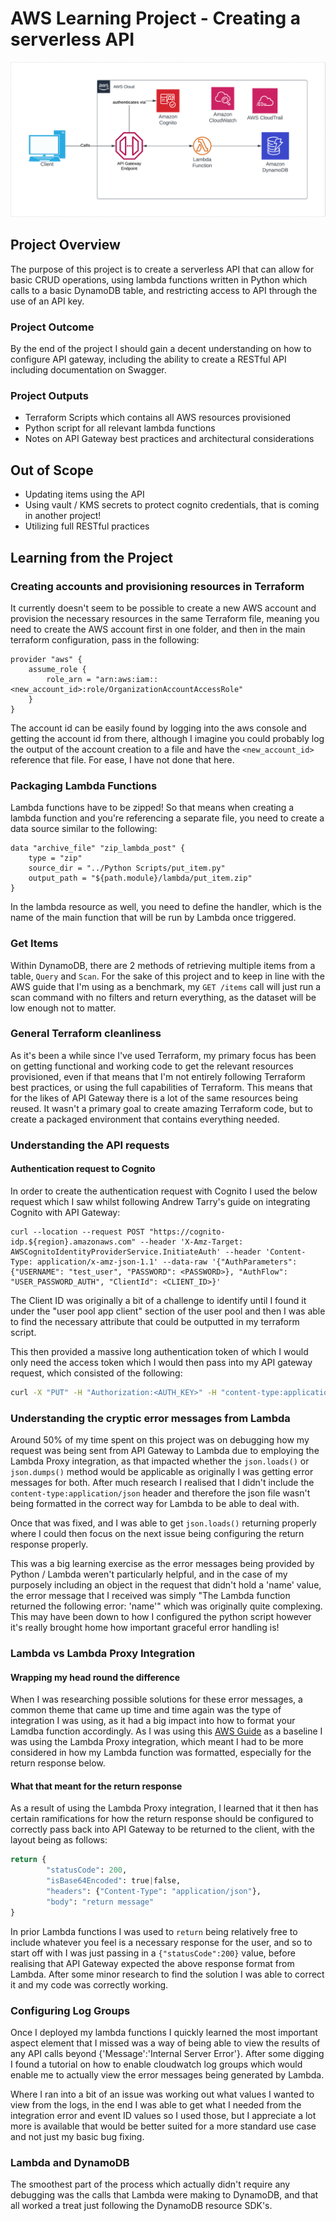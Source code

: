# AWS Learning Project - Creating a serverless API

![Architecture](Architecture.png)

## Project Overview
The purpose of this project is to create a serverless API that can allow for basic CRUD operations, using lambda functions written in Python which calls to a basic DynamoDB table, and restricting access to API through the use of an API key.

### Project Outcome
By the end of the project I should gain a decent understanding on how to configure API gateway, including the ability to create a RESTful API including documentation on Swagger.

### Project Outputs
- Terraform Scripts which contains all AWS resources provisioned
- Python script for all relevant lambda functions
- Notes on API Gateway best practices and architectural considerations

## Out of Scope
- Updating items using the API
- Using vault / KMS secrets to protect cognito credentials, that is coming in another project!
- Utilizing full RESTful practices

## Learning from the Project

### Creating accounts and provisioning resources in Terraform
It currently doesn't seem to be possible to create a new AWS account and provision the necessary resources in the same Terraform file, meaning you need to create the AWS account first in one folder, and then in the main terraform configuration, pass in the following:

```hcl
provider "aws" {
	assume_role {
		role_arn = "arn:aws:iam::<new_account_id>:role/OrganizationAccountAccessRole"	
	}
}
```

The account id can be easily found by logging into the aws console and getting the account id from there, although I imagine you could probably log the output of the account creation to a file and have the `<new_account_id>` reference that file. For ease, I have not done that here.

### Packaging Lambda Functions
Lambda functions have to be zipped! So that means when creating a lambda function and you're referencing a separate file, you need to create a data source similar to the following:

```hcl
data "archive_file" "zip_lambda_post" {
	type = "zip"
	source_dir = "../Python Scripts/put_item.py"
	output_path = "${path.module}/lambda/put_item.zip"
}
```

In the lambda resource as well, you need to define the handler, which is the name of the main function that will be run by Lambda once triggered.

### Get Items
Within DynamoDB, there are 2 methods of retrieving multiple items from a table, `Query` and `Scan`. For the sake of this project and to keep in line with the AWS guide that I'm using as a benchmark, my `GET /items` call will just run a scan command with no filters and return everything, as the dataset will be low enough not to matter.  

### General Terraform cleanliness
As it's been a while since I've used Terraform, my primary focus has been on getting functional and working code to get the relevant resources provisioned, even if that means that I'm not entirely following Terraform best practices, or using the full capabilities of Terraform. This means that for the likes of API Gateway there is a lot of the same resources being reused. It wasn't a primary goal to create amazing Terraform code, but to create a packaged environment that contains everything needed.

### Understanding the API requests
#### Authentication request to Cognito

In order to create the authentication request with Cognito I used the below request which I saw whilst following Andrew Tarry's guide on integrating Cognito with API Gateway:

```shell
curl --location --request POST "https://cognito-idp.${region}.amazonaws.com" --header 'X-Amz-Target: AWSCognitoIdentityProviderService.InitiateAuth' --header 'Content-Type: application/x-amz-json-1.1' --data-raw '{"AuthParameters": {"USERNAME": "test_user", "PASSWORD": <PASSWORD>}, "AuthFlow": "USER_PASSWORD_AUTH", "ClientId": <CLIENT_ID>}'
```

The Client ID was originally a bit of a challenge to identify until I found it under the "user pool app client" section of the user pool and then I was able to find the necessary attribute that could be outputted in my terraform script.

This then provided a massive long authentication token of which I would only need the access token which I would then pass into my API gateway request, which consisted of the following: 

```bash
curl -X "PUT" -H "Authorization:<AUTH_KEY>" -H "content-type:application/json" -d @<JSON_FILE_LOCATION <API_URI>
```


### Understanding the cryptic error messages from Lambda
Around 50% of my time spent on this project was on debugging how my request was being sent from API Gateway to Lambda due to employing the Lambda Proxy integration, as that impacted whether the `json.loads()` or `json.dumps()` method would be applicable as originally I was getting error messages for both. After much research I realised that I didn't include the `content-type:application/json` header and therefore the json file wasn't being formatted in the correct way for Lambda to be able to deal with.

Once that was fixed, and I was able to get `json.loads()` returning properly where I could then focus on the next issue being configuring the return response properly.

This was a big learning exercise as the error messages being provided by Python / Lambda weren't particularly helpful, and in the case of my purposely including an object in the request that didn't hold a 'name' value, the error message that I received was simply "The Lambda function returned the following error: 'name'" which was originally quite complexing. This may have been down to how I configured the python script however it's really brought home how important graceful error handling is!

### Lambda vs Lambda Proxy Integration
#### Wrapping my head round the difference
When I was researching possible solutions for these error messages, a common theme that came up time and time again was the type of integration I was using, as it had a big impact into how to format your Lamdba function accordingly. As I was using this [AWS Guide](https://docs.aws.amazon.com/apigateway/latest/developerguide/http-api-dynamo-db.html) as a baseline I was using the Lambda Proxy integration, which meant I had to be more considered in how my Lambda function was formatted, especially for the return response below. 
#### What that meant for the return response
As a result of using the Lambda Proxy integration, I learned that it then has certain ramifications for how the return response should be configured to correctly pass back into API Gateway to be returned to the client, with the layout being as follows:

```Python
return {
		"statusCode": 200,
		"isBase64Encoded": true|false,
		"headers": {"Content-Type": "application/json"},
		"body": "return message"
}
```

In prior Lambda functions I was used to `return` being relatively free to include whatever you feel is a necessary response for the user, and so to start off with I was just passing in a `{"statusCode":200}` value, before realising that API Gateway expected the above response format from Lambda. After some minor research to find the solution I was able to correct it and my code was correctly working. 

### Configuring Log Groups
Once I deployed my lambda functions I quickly learned the most important aspect element that I missed was a way of being able to view the results of any API calls beyond {'Message':'Internal Server Error'}. After some digging I found a tutorial on how to enable cloudwatch log groups which would enable me to actually view the error messages being generated by Lambda.

Where I ran into a bit of an issue was working out what values I wanted to view from the logs, in the end I was able to get what I needed from the integration error and event ID values so I used those, but I appreciate a lot more is available that would be better suited for a more standard use case and not just my basic bug fixing.

### Lambda and DynamoDB
The smoothest part of the process which actually didn't require any debugging was the calls that Lambda were making to DynamoDB, and that all worked a treat just following the DynamoDB resource SDK's.
